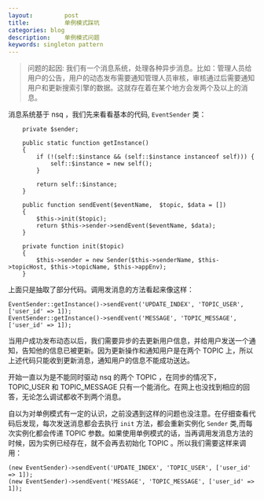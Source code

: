 ```yaml
---
layout:         post
title:          单例模式踩坑
categories: blog
description:    单例模式问题
keywords: singleton pattern
---
```



>问题的起因:
我们有一个消息系统，处理各种异步消息。比如：管理人员给用户的公告，用户的动态发布需要通知管理人员审核，审核通过后需要通知用户和更新搜索引擎的数据。这就存在着在某个地方会发两个及以上的消息。

消息系统基于 nsq ，我们先来看看基本的代码, `EventSender` 类：
```
    private $sender;
	
	public static function getInstance()
    {
        if (!(self::$instance && (self::$instance instanceof self))) {
            self::$instance = new self();
        }

        return self::$instance;
    }

	public function sendEvent($eventName,  $topic, $data = [])
    {
        $this->init($topic);
        return $this->sender->sendEvent($eventName, $data);
    }
	
	private function init($topic)
    {
        $this->sender = new Sender($this->senderName, $this->topicHost, $this->topicName, $this->appEnv);
    }
```

上面只是抽取了部分代码。调用发消息的方法看起来像这样：

```
EventSender::getInstance()->sendEvent('UPDATE_INDEX', 'TOPIC_USER', ['user_id' => 1]);
EventSender::getInstance()->sendEvent('MESSAGE', 'TOPIC_MESSAGE', ['user_id' => 1]);
```

当用户成功发布动态以后，我们需要异步的去更新用户信息，并给用户发送一个通知，告知他的信息已被更新。因为更新操作和通知用户是在两个 TOPIC 上，所以上述代码只能收到更新消息，通知用户的信息不能成功送达。

开始一直以为是不能同时驱动 nsq 的两个 TOPIC ，在同步的情况下，TOPIC_USER 和 TOPIC_MESSAGE 只有一个能消化。在网上也没找到相应的回答，无论怎么调试都收不到两个消息。

自以为对单例模式有一定的认识，之前没遇到这样的问题也没注意。在仔细查看代码后发现，每次发送消息都会去执行 `init` 方法，都会重新实例化 `Sender` 类,而每次实例化都会传递 TOPIC 参数。如果使用单例模式的话，当再调用发消息方法的时候，因为实例已经存在，就不会再去初始化 TOPIC 。所以我们需要这样来调用：

```
(new EventSender)->sendEvent('UPDATE_INDEX', 'TOPIC_USER', ['user_id' => 1]);
(new EventSender)->sendEvent('MESSAGE', 'TOPIC_MESSAGE', ['user_id' => 1]);
```
